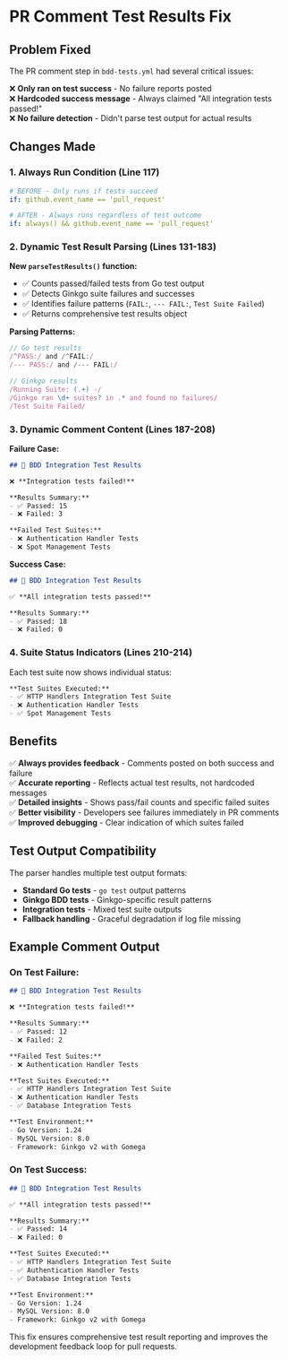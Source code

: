 # PR Comment Test Results Fix

## Problem Fixed
The PR comment step in `bdd-tests.yml` had several critical issues:

❌ **Only ran on test success** - No failure reports posted  
❌ **Hardcoded success message** - Always claimed "All integration tests passed!"  
❌ **No failure detection** - Didn't parse test output for actual results  

## Changes Made

### 1. Always Run Condition (Line 117)
```yaml
# BEFORE - Only runs if tests succeed
if: github.event_name == 'pull_request'

# AFTER - Always runs regardless of test outcome  
if: always() && github.event_name == 'pull_request'
```

### 2. Dynamic Test Result Parsing (Lines 131-183)
**New `parseTestResults()` function:**
- ✅ Counts passed/failed tests from Go test output
- ✅ Detects Ginkgo suite failures and successes  
- ✅ Identifies failure patterns (`FAIL:`, `--- FAIL:`, `Test Suite Failed`)
- ✅ Returns comprehensive test results object

**Parsing Patterns:**
```javascript
// Go test results
/^PASS:/ and /^FAIL:/
/--- PASS:/ and /--- FAIL:/

// Ginkgo results  
/Running Suite: (.+) -/
/Ginkgo ran \d+ suites? in .* and found no failures/
/Test Suite Failed/
```

### 3. Dynamic Comment Content (Lines 187-208)
**Failure Case:**
```markdown
## 🧪 BDD Integration Test Results

❌ **Integration tests failed!**

**Results Summary:**
- ✅ Passed: 15
- ❌ Failed: 3

**Failed Test Suites:**
- ❌ Authentication Handler Tests
- ❌ Spot Management Tests
```

**Success Case:**
```markdown
## 🧪 BDD Integration Test Results

✅ **All integration tests passed!**

**Results Summary:**
- ✅ Passed: 18
- ❌ Failed: 0
```

### 4. Suite Status Indicators (Lines 210-214)
Each test suite now shows individual status:
```markdown
**Test Suites Executed:**
- ✅ HTTP Handlers Integration Test Suite
- ❌ Authentication Handler Tests  
- ✅ Spot Management Tests
```

## Benefits

✅ **Always provides feedback** - Comments posted on both success and failure  
✅ **Accurate reporting** - Reflects actual test results, not hardcoded messages  
✅ **Detailed insights** - Shows pass/fail counts and specific failed suites  
✅ **Better visibility** - Developers see failures immediately in PR comments  
✅ **Improved debugging** - Clear indication of which suites failed  

## Test Output Compatibility

The parser handles multiple test output formats:
- **Standard Go tests** - `go test` output patterns
- **Ginkgo BDD tests** - Ginkgo-specific result patterns  
- **Integration tests** - Mixed test suite outputs
- **Fallback handling** - Graceful degradation if log file missing

## Example Comment Output

### On Test Failure:
```markdown
## 🧪 BDD Integration Test Results

❌ **Integration tests failed!**

**Results Summary:**
- ✅ Passed: 12
- ❌ Failed: 2

**Failed Test Suites:**
- ❌ Authentication Handler Tests

**Test Suites Executed:**
- ✅ HTTP Handlers Integration Test Suite
- ❌ Authentication Handler Tests
- ✅ Database Integration Tests

**Test Environment:**
- Go Version: 1.24
- MySQL Version: 8.0
- Framework: Ginkgo v2 with Gomega
```

### On Test Success:
```markdown
## 🧪 BDD Integration Test Results

✅ **All integration tests passed!**

**Results Summary:**
- ✅ Passed: 14
- ❌ Failed: 0

**Test Suites Executed:**
- ✅ HTTP Handlers Integration Test Suite
- ✅ Authentication Handler Tests
- ✅ Database Integration Tests

**Test Environment:**
- Go Version: 1.24
- MySQL Version: 8.0
- Framework: Ginkgo v2 with Gomega
```

This fix ensures comprehensive test result reporting and improves the development feedback loop for pull requests.